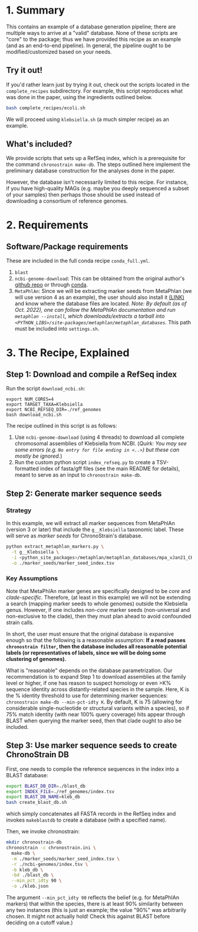# 1. Summary

This contains an example of a database generation pipeline; there are multiple ways to 
arrive at a "valid" database.
None of these scripts are "core" to the package; thus we have provided this recipe as an example (and as an end-to-end pipeline).
In general, the pipeline ought to be modified/customized based on your needs.


## Try it out!

If you'd rather learn just by trying it out, check out the scripts located in the `complete_recipes` subdirectory.
For example, this script reproduces what was done in the paper, using the ingredients outlined below.

```bash
bash complete_recipes/ecoli.sh
```

We will proceed using `klebsiella.sh` (a much simpler recipe) as an example.

## What's included?

We provide scripts that sets up a RefSeq index, which is a prerequisite for the 
command `chronostrain make-db`.
The steps outlined here implement the preliminary database construction for the analyses done in the paper.

However, the database isn't necessarily limited to this recipe.
For instance, if you have high-quality MAGs (e.g. maybe you deeply sequenced a subset of your samples) 
then perhaps those should be used instead of downloading a consortium of reference genomes.


# 2. Requirements
## Software/Package requirements
These are included in the full conda recipe `conda_full.yml`.
1. `blast`
2. `ncbi-genome-download`: This can be obtained from the original
author's <a href="https://github.com/kblin/ncbi-genome-download">github repo</a> or through
<a href="https://anaconda.org/bioconda/ncbi-genome-download">conda</a>.
3. `MetaPhlAn`: Since we will be extracting marker seeds from MetaPhlan (we will use version 4 as an example), the user should
also install it <a href="https://huttenhower.sph.harvard.edu/metaphlan/">(LINK)</a> and know where the 
database files are located. 
*Note: By default (as of Oct. 2022), one can follow the MetaPhlAn documentation and run `metaphlan --install`, which downloads/extracts a tarball into 
  `<PYTHON_LIBS>/site-packages/metaphlan/metaphlan_databases`.*
This path must be included into `settings.sh`.
  

# 3. The Recipe, Explained

## Step 1: Download and compile a RefSeq index
Run the script `download_ncbi.sh`:
```
export NUM_CORES=4
export TARGET_TAXA=Klebsiella
export NCBI_REFSEQ_DIR=./ref_genomes
bash download_ncbi.sh
```

The recipe outlined in this script is as follows:
1. Use `ncbi-genome-download` (using 4 threads) to download all complete chromosomal assemblies of Klebsiella from NCBI. (*Quirk: You may see some errors (e.g. `No entry for file ending in <..>`) but these can mostly be ignored.*)
2. Run the custom python script `index_refseq.py` to create a TSV-formatted index of fasta/gff files 
   (see the main README for details), meant to serve as an input to `chronostrain make-db`.
   
## Step 2: Generate marker sequence seeds

### Strategy
In this example, we will extract all marker sequences from MetaPhlAn (version 3 or later) that include the
`g__Klebsiella` taxonomic label.
These will serve as *marker seeds* for ChronoStrain's database.

```bash
python extract_metaphlan_markers.py \
  -t g__Klebsiella \
  -i <python_site_packages>/metaphlan/metaphlan_databases/mpa_vJan21_CHOCOPhlAnSGB_202103.pkl \
  -o ./marker_seeds/marker_seed_index.tsv
```

### Key Assumptions
Note that MetaPhlAn marker genes are specifically designed to be *core* and *clade-specific*.
Therefore, (at least in this example) we will not be extending a search (mapping marker seeds to whole genomes) outside
the Klebsiella genus.
However, if one includes *non-core* marker seeds (non-universal and non-exclusive to the clade), then they must plan 
ahead to avoid confounded strain calls.

In short, the user must ensure that the original database is expansive enough so that the following is a reasonable assumption:
**If a read passes `chronostrain filter`, then the database includes all reasonable potential labels (or 
representatives of labels, since we will be doing some clustering of genomes).**

What is "reasonable" depends on the database parametrization.
Our recommendation is to expand Step 1 to download assemblies at the family level or higher, if one has reason to suspect
homology or even >K% sequence identity across distantly-related species in the sample.
Here, K is the % identity threshold to use for determining marker sequences:
`chronostrain make-db --min-pct-idty K`.
By default, K is 75 (allowing for considerable single-nucleotide or structural variants within a species), so if 75% match identity (with near 100% query coverage) hits appear through BLAST when querying 
the marker seed, then that clade ought to also be included.

## Step 3: Use marker sequence seeds to create ChronoStrain DB

First, one needs to compile the reference sequences in the index into a BLAST database:
```bash
export BLAST_DB_DIR=./blast_db
export INDEX_FILE=./ref_genomes/index.tsv
export BLAST_DB_NAME=kleb_db
bash create_blast_db.sh
```
which simply concatenates all FASTA records in the RefSeq index and invokes `makeblastdb` to create
a database (with a specified name).

Then, we invoke chronostrain:
```bash
mkdir chronostrain-db
chronostrain -c chronostrain.ini \
  make-db \
  -m ./marker_seeds/marker_seed_index.tsv \
  -r ./ncbi-genomes/index.tsv \
  -b kleb_db \
  -bd ./blast_db \
  --min_pct_idty 90 \
  -o ./kleb.json
```
The argument `--min_pct_idty 90` reflects the belief (e.g. for MetaPhlAn markers) that within the species, there is
at least 90% similarity between any two instances (this is just an example; the value "90%" was arbitrarily chosen. 
It might not actually hold! Check this against BLAST before deciding on a cutoff value.)
